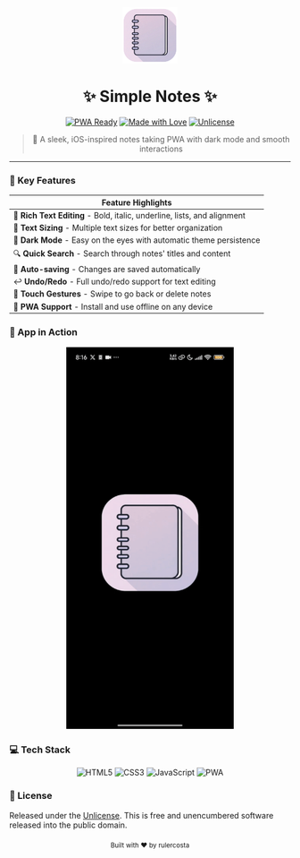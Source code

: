 <div align="center">
  <img src="static/app-icon.png" alt="Notes Icon" width="100">
  <h1>✨ Simple Notes ✨</h1>

  [![PWA Ready](https://img.shields.io/badge/PWA-Ready-blue?style=for-the-badge&logo=pwa)](https://developer.mozilla.org/en-US/docs/Web/Progressive_web_apps)
  [![Made with Love](https://img.shields.io/badge/Made%20with-Love-red?style=for-the-badge&logo=heart)](/)
  [![Unlicense](https://img.shields.io/badge/License-Unlicense-lightgrey?style=for-the-badge)](LICENSE)
  
  > 🌟 A sleek, iOS-inspired notes taking PWA with dark mode and smooth interactions
</div>

---

### 🚀 Key Features

<div align="center">

| Feature Highlights |
|-------------------|
| 📝 **Rich Text Editing** - Bold, italic, underline, lists, and alignment |
| 🎨 **Text Sizing** - Multiple text sizes for better organization |
| 🌙 **Dark Mode** - Easy on the eyes with automatic theme persistence |
| 🔍 **Quick Search** - Search through notes' titles and content |
| 💾 **Auto-saving** - Changes are saved automatically |
| ↩️ **Undo/Redo** - Full undo/redo support for text editing |
| 📱 **Touch Gestures** - Swipe to go back or delete notes |
| 📲 **PWA Support** - Install and use offline on any device |

</div>

### 📸 App in Action

<div align="center">

<img src="static/Screenrecorder.gif" alt="Demo GIF" width="300">

</div>

### 💻 Tech Stack

<div align="center">

![HTML5](https://img.shields.io/badge/HTML5-E34F26?style=for-the-badge&logo=html5&logoColor=white)
![CSS3](https://img.shields.io/badge/CSS3-1572B6?style=for-the-badge&logo=css3&logoColor=white)
![JavaScript](https://img.shields.io-badge/JavaScript-F7DF1E?style=for-the-badge&logo=javascript&logoColor=black)
![PWA](https://img.shields.io/badge/PWA-5A0FC8?style=for-the-badge&logo=pwa&logoColor=white)

</div>

### 📄 License

Released under the [Unlicense](LICENSE). This is free and unencumbered software released into the public domain.

<div align="center">
  <sub>Built with ❤️ by rulercosta</sub>
</div>
